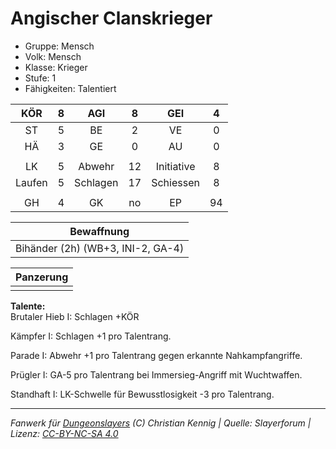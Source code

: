 # Angischer Clanskrieger  
- Gruppe: Mensch  
- Volk: Mensch  
- Klasse: Krieger  
- Stufe: 1  
- Fähigkeiten: Talentiert  


| KÖR | 8 | AGI | 8 | GEI | 4 |
| :-: | :-: | :-: | :-: | :-: | :-: |
| ST | 5 | BE | 2 | VE | 0 |
| HÄ | 3 | GE | 0 | AU | 0 |
|  |
| LK | 5 | Abwehr | 12 | Initiative | 8 |
| Laufen | 5 | Schlagen | 17 | Schiessen | 8 |
|  |
| GH | 4 | GK | no | EP | 94 |

| Bewaffnung |
| --- |
| Bihänder (2h) (WB+3, INI-2, GA-4) |


| Panzerung |
| --- |
|  |


**Talente:**  
Brutaler Hieb I: Schlagen +KÖR

Kämpfer I: Schlagen +1 pro Talentrang.

Parade I: Abwehr +1 pro Talentrang gegen erkannte Nahkampfangriffe.

Prügler I: GA-5 pro Talentrang bei Immersieg-Angriff mit Wuchtwaffen.

Standhaft I: LK-Schwelle für Bewusstlosigkeit -3 pro Talentrang.





___
*Fanwerk für [Dungeonslayers](https://www.dungeonslayers.net/) (C) Christian Kennig | Quelle: Slayerforum | Lizenz: [CC-BY-NC-SA 4.0](https://creativecommons.org/licenses/by-nc-sa/4.0/deed.de)*